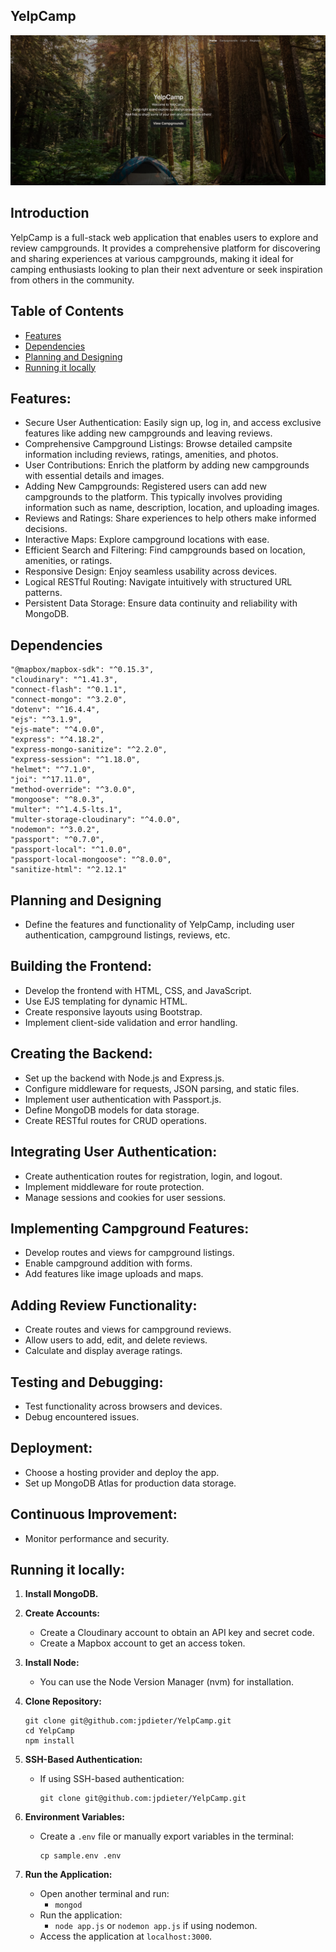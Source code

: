 ## YelpCamp

![YelpCamp Image](public/images/YelpCamp.png)

<!-- Live App: https://yelpcamp-s39h.onrender.com/ -->

## Introduction

YelpCamp is a full-stack web application that enables users to explore and review campgrounds. It provides a comprehensive platform for discovering and sharing experiences at various campgrounds, making it ideal for camping enthusiasts looking to plan their next adventure or seek inspiration from others in the community.

## Table of Contents

- [Features](#features)
- [Dependencies](#dependencies)
- [Planning and Designing](#planning-and-designing)
- [Running it locally](#running-it-locally)

## Features:

* Secure User Authentication: Easily sign up, log in, and access exclusive features like adding new campgrounds and leaving reviews.
* Comprehensive Campground Listings: Browse detailed campsite information including reviews, ratings, amenities, and photos.
* User Contributions: Enrich the platform by adding new campgrounds with essential details and images.
* Adding New Campgrounds: Registered users can add new campgrounds to the platform. This typically involves providing information such as name, description, location, and uploading images.
* Reviews and Ratings: Share experiences to help others make informed decisions.
* Interactive Maps: Explore campground locations with ease.
* Efficient Search and Filtering: Find campgrounds based on location, amenities, or ratings.
* Responsive Design: Enjoy seamless usability across devices.
* Logical RESTful Routing: Navigate intuitively with structured URL patterns.
* Persistent Data Storage: Ensure data continuity and reliability with MongoDB.

## Dependencies 
    "@mapbox/mapbox-sdk": "^0.15.3",
    "cloudinary": "^1.41.3",
    "connect-flash": "^0.1.1",
    "connect-mongo": "^3.2.0",
    "dotenv": "^16.4.4",
    "ejs": "^3.1.9",
    "ejs-mate": "^4.0.0",
    "express": "^4.18.2",
    "express-mongo-sanitize": "^2.2.0",
    "express-session": "^1.18.0",
    "helmet": "^7.1.0",
    "joi": "^17.11.0",
    "method-override": "^3.0.0",
    "mongoose": "^8.0.3",
    "multer": "^1.4.5-lts.1",
    "multer-storage-cloudinary": "^4.0.0",
    "nodemon": "^3.0.2",
    "passport": "^0.7.0",
    "passport-local": "^1.0.0",
    "passport-local-mongoose": "^8.0.0",
    "sanitize-html": "^2.12.1"

## Planning and Designing

* Define the features and functionality of YelpCamp, including user authentication, campground listings, reviews, etc.

## Building the Frontend:
* Develop the frontend with HTML, CSS, and JavaScript.
* Use EJS templating for dynamic HTML.
* Create responsive layouts using Bootstrap.
* Implement client-side validation and error handling.

## Creating the Backend:
* Set up the backend with Node.js and Express.js.
* Configure middleware for requests, JSON parsing, and static files.
* Implement user authentication with Passport.js.
* Define MongoDB models for data storage.
* Create RESTful routes for CRUD operations.

## Integrating User Authentication:
* Create authentication routes for registration, login, and logout.
* Implement middleware for route protection.
* Manage sessions and cookies for user sessions.

## Implementing Campground Features:
* Develop routes and views for campground listings.
* Enable campground addition with forms.
* Add features like image uploads and maps.

## Adding Review Functionality:
* Create routes and views for campground reviews.
* Allow users to add, edit, and delete reviews.
* Calculate and display average ratings.

## Testing and Debugging:
* Test functionality across browsers and devices.
* Debug encountered issues.

## Deployment:
* Choose a hosting provider and deploy the app.
* Set up MongoDB Atlas for production data storage.

## Continuous Improvement:
* Monitor performance and security.

## Running it locally:

1. **Install MongoDB.**
2. **Create Accounts:**
    - Create a Cloudinary account to obtain an API key and secret code.
    - Create a Mapbox account to get an access token.

3. **Install Node:**
    - You can use the Node Version Manager (nvm) for installation.

4. **Clone Repository:**
    ```
    git clone git@github.com:jpdieter/YelpCamp.git
    cd YelpCamp
    npm install
    ```

5. **SSH-Based Authentication:**
    - If using SSH-based authentication:
        ```
        git clone git@github.com:jpdieter/YelpCamp.git
        ```

6. **Environment Variables:**
    - Create a `.env` file or manually export variables in the terminal:
        ```
        cp sample.env .env
        ```

7. **Run the Application:**
    - Open another terminal and run:
        - `mongod`
    - Run the application:
        - `node app.js` or `nodemon app.js` if using nodemon.
    - Access the application at `localhost:3000`.
